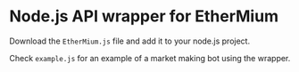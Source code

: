 # Node.js API wrapper for EtherMium

Download the `EtherMium.js` file and add it to your node.js project.

Check `example.js` for an example of a market making bot using the wrapper.
